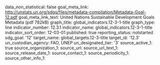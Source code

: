 data_non_statistical: false
goal_meta_link: http://unstats.un.org/sdgs/files/metadata-compilation/Metadata-Goal-12.pdf
goal_meta_link_text: United Nations Sustainable Development Goals Metadata (pdf 782kB)
graph_title: global_indicators.12-3-1-title
graph_type: line
indicator_number: 12.3.1
indicator_name: global_indicators.12-3-1-title
indicator_sort_order: 12-03-01
published: true
reporting_status: notstarted
sdg_goal: '12'
target_name: global_targets.12-3-title
target_id: '12.3'
un_custodian_agency: FAO, UNEP
un_designated_tier: '3'
source_active_1: true
source_organization_1: 
source_url: 
source_url_text_1: 
source_release_date_1: 
source_contact_1: 
source_periodicity_1: 
source_other_info_1: 